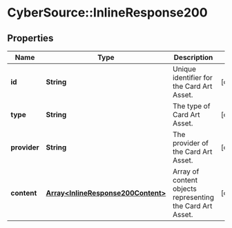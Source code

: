 # CyberSource::InlineResponse200

## Properties
Name | Type | Description | Notes
------------ | ------------- | ------------- | -------------
**id** | **String** | Unique identifier for the Card Art Asset.  | [optional] 
**type** | **String** | The type of Card Art Asset.  | [optional] 
**provider** | **String** | The provider of the Card Art Asset.  | [optional] 
**content** | [**Array&lt;InlineResponse200Content&gt;**](InlineResponse200Content.md) | Array of content objects representing the Card Art Asset.  | [optional] 


